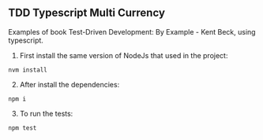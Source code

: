 ## TDD Typescript Multi Currency 

Examples of book Test-Driven Development: By Example - Kent Beck, using typescript. 

1. First install the same version of NodeJs that used in the project:

```
nvm install 
```

2. After install the dependencies:

```
npm i
```

3. To run the tests:

```
npm test
```
